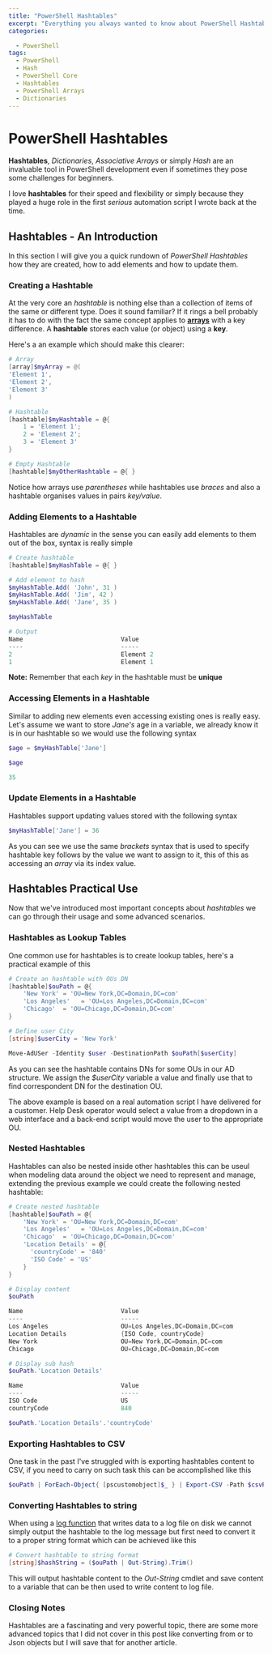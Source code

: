 ```yaml
---
title: "PowerShell Hashtables"
excerpt: "Everything you always wanted to know about PowerShell Hashtables  and never dared to ask"
categories:

  - PowerShell
tags:
  - PowerShell
  - Hash
  - PowerShell Core
  - Hashtables
  - PowerShell Arrays
  - Dictionaries
---
```


# PowerShell Hashtables

**Hashtables**, *Dictionaries*, *Associative Arrays* or simply *Hash* are an invaluable tool in PowerShell development even if sometimes they pose some challenges for beginners.

I love **hashtables** for their speed and flexibility or simply because they played a huge role in the first *serious* automation script I wrote back at the time.

## Hashtables - An Introduction

In this section I will give you a quick rundown of *PowerShell Hashtables* how they are created, how to add elements and how to update them.

### Creating a Hashtable

At the very core an *hashtable* is nothing else than a collection of items of the same or different type. Does it sound familiar? If it rings a bell probably it has to do with the fact the same concept applies to **[arrays](https://pscustomobject.github.io/powershell/PowerShell-Arrays/)** with a key difference. A **hashtable** stores each value (or object) using a **key**.

Here's a an example which should make this clearer:

```powershell
# Array
[array]$myArray = @(
'Element 1',
'Element 2',
'Element 3'
)

# Hashtable
[hashtable]$myHashtable = @{
    1 = 'Element 1';
    2 = 'Element 2';
    3 = 'Element 3'
}

# Empty Hashtable
[hashtable]$myOtherHashtable = @{ }
```

Notice how arrays use *parentheses* while hashtables use *braces* and also a hashtable organises values in pairs *key/value*.

### Adding Elements to a Hashtable

Hashtables are *dynamic* in the sense you can easily add elements to them out of the box, syntax is really simple

```powershell
# Create hashtable
[hashtable]$myHashTable = @{ }

# Add element to hash
$myHashTable.Add( 'John', 31 )
$myHashTable.Add( 'Jim', 42 )
$myHashTable.Add( 'Jane', 35 )

$myHashTable

# Output
Name                           Value
----                           -----
2                              Element 2
1                              Element 1
```

**Note:** Remember that each *key* in the hashtable must be **unique**

### Accessing Elements in a Hashtable

Similar to adding new elements even accessing existing ones is really easy. Let's assume we want to store *Jane's* age in a variable, we already know it is in our hashtable so we would use the following syntax

```powershell
$age = $myHashTable['Jane']

$age

35
```

### Update Elements in a Hashtable

Hashtables support updating values stored with the following syntax

```powershell
$myHashTable['Jane'] = 36
```

As you can see we use the same *brackets* syntax that is used to specify hashtable key follows by the value we want to assign to it, this of this as accessing an *array* via its index value.

## Hashtables Practical Use

Now that we've introduced most important concepts about *hashtables* we can go through their usage and some advanced scenarios.

### Hashtables as Lookup Tables

One common use for hashtables is to create lookup tables, here's a practical example of this

```powershell
# Create an hashtable with OUs DN
[hashtable]$ouPath = @{
    'New York' = 'OU=New York,DC=Domain,DC=com'
    'Los Angeles'   = 'OU=Los Angeles,DC=Domain,DC=com'
    'Chicago'  = 'OU=Chicago,DC=Domain,DC=com'
}

# Define user City
[string]$userCity = 'New York'

Move-AdUSer -Identity $user -DestinationPath $ouPath[$userCity]
```

As you can see the hashtable contains DNs for some OUs in our AD structure. We assign the *$userCity* variable a value and finally use that to find correspondent DN for the destination OU. 

The above example is based on a real automation script I have delivered for a customer. Help Desk operator would select a value from a dropdown in a web interface and a back-end script would move the user to the appropriate OU. 

### Nested Hashtables

Hashtables can also be nested inside other hashtables this can be useul when modeling data around the object we need to represent and manage, extending the previous example we could create the following nested hashtable:

```powershell
# Create nested hashtable
[hashtable]$ouPath = @{
    'New York' = 'OU=New York,DC=Domain,DC=com'
    'Los Angeles'   = 'OU=Los Angeles,DC=Domain,DC=com'
    'Chicago'  = 'OU=Chicago,DC=Domain,DC=com'
    'Location Details' = @{
      'countryCode' = '840'
      'ISO Code' = 'US'
    }
}

# Display content
$ouPath

Name                           Value
----                           -----
Los Angeles                    OU=Los Angeles,DC=Domain,DC=com
Location Details               {ISO Code, countryCode}
New York                       OU=New York,DC=Domain,DC=com
Chicago                        OU=Chicago,DC=Domain,DC=com

# Display sub hash
$ouPath.'Location Details'

Name                           Value
----                           -----
ISO Code                       US
countryCode                    840

$ouPath.'Location Details'.'countryCode'
```

### Exporting Hashtables to CSV

One task in the past I've struggled with is exporting hashtables content to CSV, if you need to carry on such task this can be accomplished like this

```powershell
$ouPath | ForEach-Object{ [pscustomobject]$_ } | Export-CSV -Path $csvPath
```

### Converting Hashtables to string

When using a [log function](https://github.com/PsCustomObject/New-LogEntry) that writes data to a log file on disk we cannot simply output the hashtable to the log message but first need to convert it to a proper string format which can be achieved like this

```powershell
# Convert hashtable to string format
[string]$hashString = ($ouPath | Out-String).Trim()
```

This will output hashtable content to the *Out-String* cmdlet and save content to a variable that can be then used to write content to log file.

### Closing Notes

Hashtables are a fascinating and very powerful topic, there are some more advanced topics that I did not cover in this post like converting from or to Json objects but I will save that for another article.
